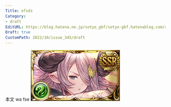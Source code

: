```yaml
---
Title: efsds
Category:
- draft
EditURL: https://blog.hatena.ne.jp/sotyo_gbf/sotyo-gbf.hatenablog.com/atom/entry/4207112889924331176
Draft: true
CustomPath: 2022/10/issue_345/draft
---
```


本文
wa
fse
![画像](image/unnamed.png)
